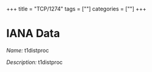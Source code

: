 +++
title = "TCP/1274"
tags = [""]
categories = [""]
+++

# IANA Data

_Name:_ t1distproc

_Description:_ t1distproc

